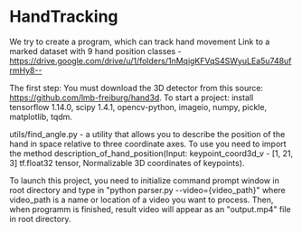 # HandTracking

We try to create a program, which can track hand movement
Link to a marked dataset with 9 hand position classes - https://drive.google.com/drive/u/1/folders/1nMqigKFVqS4SWyuLEa5u748ufrmHy8--

The first step: You must download the 3D detector from this source: https://github.com/lmb-freiburg/hand3d.
To start a project: install tensorflow 1.14.0, scipy 1.4.1, opencv-python, imageio, numpy, pickle, matplotlib, tqdm.

utils/find_angle.py - a utility that allows you to describe the position of the hand in space relative to three coordinate axes. To use you need to import the method description_of_hand_position(Input: keypoint_coord3d_v -   [1, 21, 3] tf.float32 tensor, Normalizable 3D coordinates of  keypoints).

To launch this project, you need to initialize command prompt window in root directory and type in "python parser.py --video={video_path}" where video_path is a name or location of a video you want to process. Then, when programm is finished, result video will appear as an "output.mp4" file in root directory.
